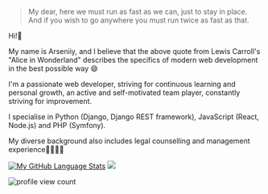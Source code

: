 > My dear, here we must run as fast as we can, just to stay in place. And if you wish to go anywhere you must run twice as fast as that.
 
Hi!👋

My name is Arseniiy, and I believe that the above quote from Lewis Carroll's "Alice in Wonderland" describes the specifics of modern web development in the best possible way 😄

I'm a passionate web developer, striving for continuous learning and personal growth, an active and self-motivated team player, constantly striving for improvement. 

I specialise in Python (Django, Django REST framework), JavaScript (React, Node.js) and PHP (Symfony). 

My diverse background also includes legal counselling and management experience👨‍💼👨‍⚖️


[![My GitHub Language Stats](https://github-readme-stats.vercel.app/api/top-langs/?layout=compact&username=kapshtak&count_private=true&langs_count=6&hide=jupyter%20notebook&theme=transparent)]() ![](https://github-profile-summary-cards.vercel.app/api/cards/profile-details?username=kapshtak&layout=compact&theme=transparent)

![profile view count](https://komarev.com/ghpvc/?username=ivanpudin&color=grey&style=for-the-badge)
